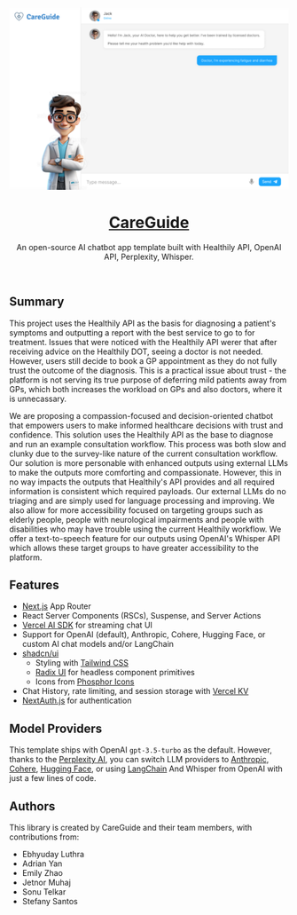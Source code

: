 <a href="[[https://nuxt-ai-careguide.vercel.app]">
  <img alt="CareGuide Healthily" src="https://github.com/AbLuth2000/encodehackathon/blob/main/public/Computer%20User%20Interface.png">
  <h1 align="center">CareGuide </h1>
</a>

<p align="center">
  An open-source AI chatbot app template built with Healthily API, OpenAI API, Perplexity, Whisper.
</p>
<br/>

## Summary
This project uses the Healthily API as the basis for diagnosing a patient's symptoms and outputting a report with the best service to go to for treatment.
Issues that were noticed with the Healthily API werer that after receiving advice on the Healthily DOT, seeing a doctor is not needed. However, users still decide to book a GP appointment as they do not fully trust the outcome of the diagnosis. This is a practical issue about trust - the platform is not serving its true purpose of deferring mild patients away from GPs, which both increases the workload on GPs and also doctors, where it is unnecassary.

We are proposing a compassion-focused and decision-oriented chatbot that empowers users to make informed healthcare decisions with trust and confidence. This solution uses the Healthily API as the base to diagnose and run an example consultation workflow. This process was both slow and clunky due to the survey-like nature of the current consultation workflow. Our solution is more personable with enhanced outputs using external LLMs to make the outputs more comforting and compassionate. However, this in no way impacts the outputs that Healthily's API provides and all required information is consistent which required payloads. Our external LLMs do no triaging and are simply used for language processing and improving. We also allow for more accessibility focused on targeting groups such as elderly people, people with neurological impairments and people with disabilities who may have trouble using the current Healthily workflow. We offer a text-to-speech feature for our outputs using OpenAI's Whisper API which allows these target groups to have greater accessibility to the platform. 


## Features
- [Next.js](https://nextjs.org) App Router
- React Server Components (RSCs), Suspense, and Server Actions
- [Vercel AI SDK](https://sdk.vercel.ai/docs) for streaming chat UI
- Support for OpenAI (default), Anthropic, Cohere, Hugging Face, or custom AI chat models and/or LangChain
- [shadcn/ui](https://ui.shadcn.com)
  - Styling with [Tailwind CSS](https://tailwindcss.com)
  - [Radix UI](https://radix-ui.com) for headless component primitives
  - Icons from [Phosphor Icons](https://phosphoricons.com)
- Chat History, rate limiting, and session storage with [Vercel KV](https://vercel.com/storage/kv)
- [NextAuth.js](https://github.com/nextauthjs/next-auth) for authentication

## Model Providers

This template ships with OpenAI `gpt-3.5-turbo` as the default. However, thanks to the [Perplexity AI](https://perplexity.ai), you can switch LLM providers to [Anthropic](https://anthropic.com), [Cohere](https://cohere.com/), [Hugging Face](https://huggingface.co), or using [LangChain](https://js.langchain.com) And Whisper from OpenAI with just a few lines of code.


## Authors

This library is created by CareGuide and their team members, with contributions from:

- Ebhyuday Luthra
- Adrian Yan
- Emily Zhao
- Jetnor Muhaj
- Sonu Telkar
- Stefany Santos
